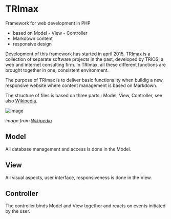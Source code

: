 # TRImax

Framework for web development in PHP 

- based on Model - View - Controller
- Markdown content
- responsive design

Development of this framework has started in april 2015. TRImax is a collection of separate software projects in the past, developed by TRIOS, a web and internet consulting firm. In TRImax, all these different functions are brought together in one, consistent environment. 

The purpose of TRImax is to deliver basic functionality when buildig a new, responsive website where content management is based on Markdown.

The structure of files is based on three parts : Model, View, Controller, see also  [Wikipedia](http://en.wikipedia.org/wiki/Model%E2%80%93view%E2%80%93controller).

![image](http://upload.wikimedia.org/wikipedia/commons/b/b5/ModelViewControllerDiagram2.svg)

_image from [Wikipedia](http://nl.wikipedia.org/wiki/Model-view-controller-model)_

## Model

All database management and access is done in the Model.


## View

All visual aspects, user interface, responsiveness is done in the View.

## Controller 

The controller binds Model and View together and reacts on events initiated by the user. 

